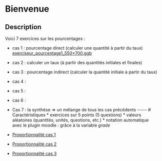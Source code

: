# Bienvenue


## Description 

Voici 7 exercices sur les pourcentages :

* cas 1 : pourcentage direct (calculer une quantité à partir du taux)
[exerciseur_pourcentage1_550×700.ggb](./res/exerciseur_pourcentage1_550×700.ggb)
* cas 2 : calculer un taux (à partir des quantités initiales et finales)
* cas 3 : pourcentage indirect (calculer la quantité initiale à partir du taux)

* cas 4 :
* cas 5 :
* cas 6 :

* Cas 7 : la synthèse => un mélange de tous les cas précédents ----- # Caractéristiques * exercices sur 5 points (5 questions) * valeurs aléatoires (quantités, unités, questions, etc.) * notation automatique avec le plugin moodle : grâce à la variable *grade*



 * [Proportionnalité cas 1](./res/exerciseur_pourcentage1_550×700.ggb)
 * [Proportionnalité cas 2](./res/exerciseur_pourcentage2_550×700.ggb)
 * [Proportionnalité cas 3](./res/exerciseur_pourcentage3_550×700.ggb)
